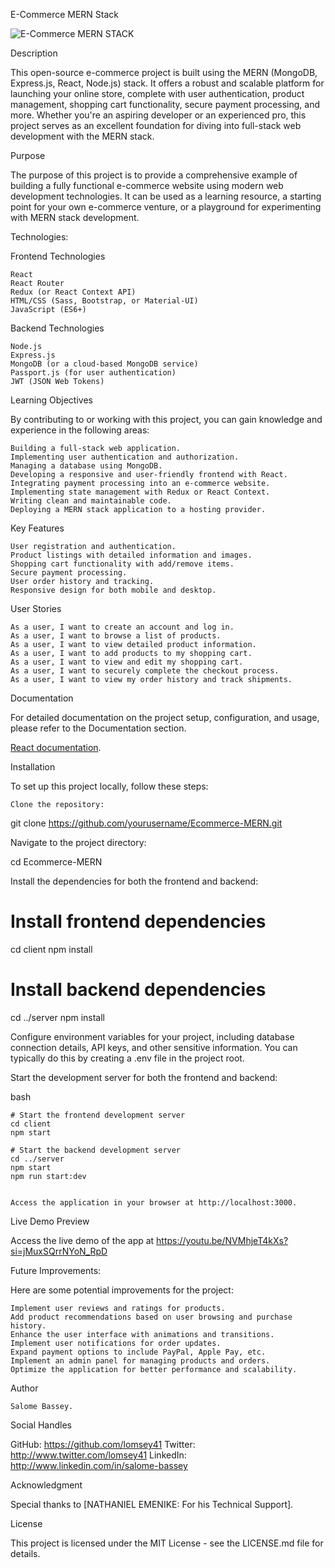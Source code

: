 E-Commerce MERN Stack

![E-Commerce MERN STACK](https://i.imgur.com/LZafZ91.png)



Description

This open-source e-commerce project is built using the MERN (MongoDB, Express.js, React, Node.js) stack. It offers a robust and scalable platform for launching your online store, complete with user authentication, product management, shopping cart functionality, secure payment processing, and more. Whether you're an aspiring developer or an experienced pro, this project serves as an excellent foundation for diving into full-stack web development with the MERN stack.


Purpose

The purpose of this project is to provide a comprehensive example of building a fully functional e-commerce website using modern web development technologies. It can be used as a learning resource, a starting point for your own e-commerce venture, or a playground for experimenting with MERN stack development.


Technologies:

Frontend Technologies

    React
    React Router
    Redux (or React Context API)
    HTML/CSS (Sass, Bootstrap, or Material-UI)
    JavaScript (ES6+)
    



Backend Technologies

    Node.js
    Express.js
    MongoDB (or a cloud-based MongoDB service)
    Passport.js (for user authentication)
    JWT (JSON Web Tokens)
    



Learning Objectives

By contributing to or working with this project, you can gain knowledge and experience in the following areas:

    Building a full-stack web application.
    Implementing user authentication and authorization.
    Managing a database using MongoDB.
    Developing a responsive and user-friendly frontend with React.
    Integrating payment processing into an e-commerce website.
    Implementing state management with Redux or React Context.
    Writing clean and maintainable code.
    Deploying a MERN stack application to a hosting provider.



Key Features

    User registration and authentication.
    Product listings with detailed information and images.
    Shopping cart functionality with add/remove items.
    Secure payment processing.
    User order history and tracking.
    Responsive design for both mobile and desktop.



User Stories

    As a user, I want to create an account and log in.
    As a user, I want to browse a list of products.
    As a user, I want to view detailed product information.
    As a user, I want to add products to my shopping cart.
    As a user, I want to view and edit my shopping cart.
    As a user, I want to securely complete the checkout process.
    As a user, I want to view my order history and track shipments.



Documentation

For detailed documentation on the project setup, configuration, and usage, please refer to the Documentation section.

[React documentation](https://reactjs.org/).



Installation

To set up this project locally, follow these steps:


    Clone the repository:

    

git clone https://github.com/yourusername/Ecommerce-MERN.git

Navigate to the project directory:



cd Ecommerce-MERN

Install the dependencies for both the frontend and backend:



# Install frontend dependencies
cd client
npm install


# Install backend dependencies
cd ../server
npm install

Configure environment variables for your project, including database connection details, API keys, and other sensitive information. You can typically do this by creating a .env file in the project root.


Start the development server for both the frontend and backend:

bash

    # Start the frontend development server
    cd client
    npm start

    # Start the backend development server
    cd ../server
    npm start
    npm run start:dev


    Access the application in your browser at http://localhost:3000.



Live Demo Preview


Access the live demo of the app at  https://youtu.be/NVMhjeT4kXs?si=jMuxSQrrNYoN_RpD
 


Future Improvements:

Here are some potential improvements for the project:

    Implement user reviews and ratings for products.
    Add product recommendations based on user browsing and purchase history.
    Enhance the user interface with animations and transitions.
    Implement user notifications for order updates.
    Expand payment options to include PayPal, Apple Pay, etc.
    Implement an admin panel for managing products and orders.
    Optimize the application for better performance and scalability.



Author

    Salome Bassey.

Social Handles

GitHub: https://github.com/lomsey41
Twitter: http://www.twitter.com/lomsey41
LinkedIn:  http://www.linkedin.com/in/salome-bassey



Acknowledgment

Special thanks to [NATHANIEL EMENIKE: For his Technical Support].



License

This project is licensed under the MIT License - see the LICENSE.md file for details.




